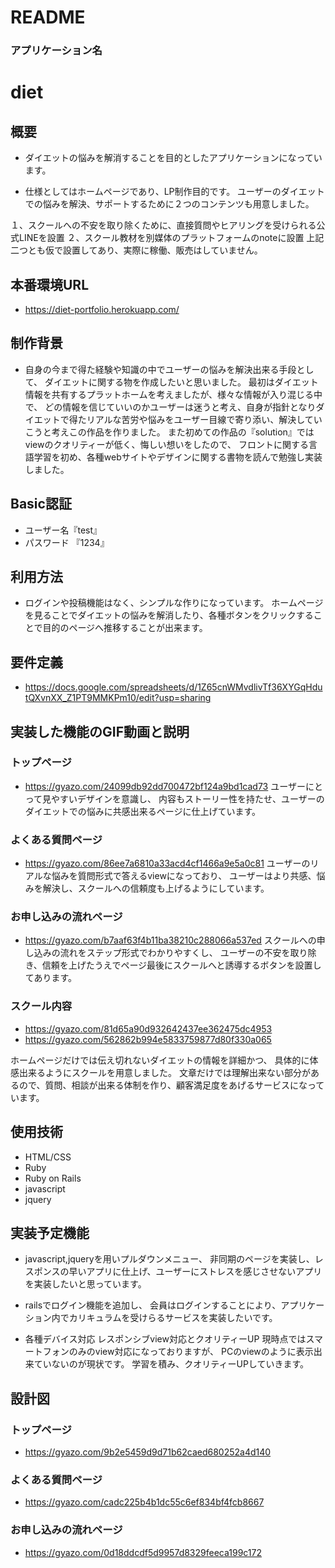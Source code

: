# README

### アプリケーション名

# diet

## 概要

- ダイエットの悩みを解消することを目的としたアプリケーションになっています。

- 仕様としてはホームページであり、LP制作目的です。
ユーザーのダイエットでの悩みを解決、サポートするために２つのコンテンツも用意しました。

１、スクールへの不安を取り除くために、直接質問やヒアリングを受けられる公式LINEを設置
２、スクール教材を別媒体のプラットフォームのnoteに設置
上記二つとも仮で設置してあり、実際に稼働、販売はしていません。

## 本番環境URL

- https://diet-portfolio.herokuapp.com/

## 制作背景

- 自身の今まで得た経験や知識の中でユーザーの悩みを解決出来る手段として、
ダイエットに関する物を作成したいと思いました。
最初はダイエット情報を共有するプラットホームを考えましたが、様々な情報が入り混じる中で、
どの情報を信じていいのかユーザーは迷うと考え、自身が指針となりダイエットで得たリアルな苦労や悩みをユーザー目線で寄り添い、解決していこうと考えこの作品を作りました。
また初めての作品の『solution』ではviewのクオリティーが低く、悔しい想いをしたので、
フロントに関する言語学習を初め、各種webサイトやデザインに関する書物を読んで勉強し実装しました。

## Basic認証
 
- ユーザー名『test』
- パスワード 『1234』

## 利用方法

- ログインや投稿機能はなく、シンプルな作りになっています。
ホームページを見ることでダイエットの悩みを解消したり、各種ボタンをクリックすることで目的のページへ推移することが出来ます。

## 要件定義

- https://docs.google.com/spreadsheets/d/1Z65cnWMvdlivTf36XYGqHdutQXvnXX_Z1PT9MMKPm10/edit?usp=sharing

## 実装した機能のGIF動画と説明

### トップページ

- https://gyazo.com/24099db92dd700472bf124a9bd1cad73
ユーザーにとって見やすいデザインを意識し、
内容もストーリー性を持たせ、ユーザーのダイエットでの悩みに共感出来るページに仕上げています。

### よくある質問ページ
- https://gyazo.com/86ee7a6810a33acd4cf1466a9e5a0c81
ユーザーのリアルな悩みを質問形式で答えるviewになっており、
ユーザーはより共感、悩みを解決し、スクールへの信頼度も上げるようにしています。

### お申し込みの流れページ
- https://gyazo.com/b7aaf63f4b11ba38210c288066a537ed
スクールへの申し込みの流れをステップ形式でわかりやすくし、
ユーザーの不安を取り除き、信頼を上げたうえでページ最後にスクールへと誘導するボタンを設置してあります。

### スクール内容
- https://gyazo.com/81d65a90d932642437ee362475dc4953
- https://gyazo.com/562862b994e5833759877d80f330a065

ホームページだけでは伝え切れないダイエットの情報を詳細かつ、
具体的に体感出来るようにスクールを用意しました。
文章だけでは理解出来ない部分があるので、質問、相談が出来る体制を作り、顧客満足度をあげるサービスになっています。

## 使用技術

- HTML/CSS
- Ruby
- Ruby on Rails
- javascript
- jquery

## 実装予定機能

- javascript,jqueryを用いプルダウンメニュー、
非同期のページを実装し、レスポンスの早いアプリに仕上げ、ユーザーにストレスを感じさせないアプリを実装したいと思っています。

- railsでログイン機能を追加し、
会員はログインすることにより、アプリケーション内でカリキュラムを受けらるサービスを実装したいです。

- 各種デバイス対応 レスポンシブview対応とクオリティーUP
現時点ではスマートフォンのみのview対応になっておりますが、
PCのviewのように表示出来ていないのが現状です。
学習を積み、クオリティーUPしていきます。

## 設計図

### トップページ
- https://gyazo.com/9b2e5459d9d71b62caed680252a4d140

### よくある質問ページ
- https://gyazo.com/cadc225b4b1dc55c6ef834bf4fcb8667

### お申し込みの流れページ
- https://gyazo.com/0d18ddcdf5d9957d8329feeca199c172












